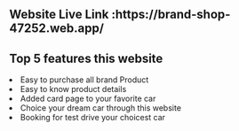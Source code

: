 <h2>Website Live Link :https://brand-shop-47252.web.app/</h2>

<h2>Top 5  features this website</h2>

    
<li>Easy to purchase all brand Product</li>
<li>Easy to know product details</li>
<li>Added card page to your favorite car</li>
<li>Choice your dream car through this website</li>
<li>Booking for test drive your choicest car</li>



 
     